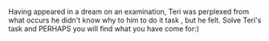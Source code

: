 Having appeared in a dream on an examination, Teri was perplexed from what occurs he didn't know why to him to do it task , but he felt. Solve Teri's task and PERHAPS you will find what you have come for:) 
